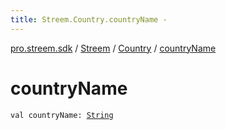 ```yaml
---
title: Streem.Country.countryName - 
---
```


[pro.streem.sdk](../../index.html) / [Streem](../index.html) / [Country](index.html) / [countryName](./country-name.html)

# countryName

`val countryName: `[`String`](https://kotlinlang.org/api/latest/jvm/stdlib/kotlin/-string/index.html)